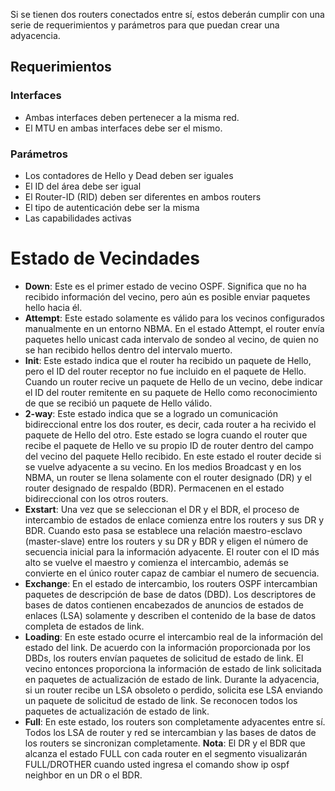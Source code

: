 Si se tienen dos routers conectados entre sí, estos deberán cumplir con una serie de requerimientos y parámetros para que puedan crear una adyacencia.

## Requerimientos
### Interfaces
- Ambas interfaces deben pertenecer a la misma red.
- El MTU en ambas interfaces debe ser el mismo.

### Parámetros
- Los contadores de Hello y Dead deben ser iguales
- El ID del área debe ser igual
- El Router-ID (RID) deben ser diferentes en ambos routers
- El tipo de autenticación debe ser la misma
- Las capabilidades activas

# Estado de Vecindades
- **Down**: Este es el primer estado de vecino OSPF. Significa que no ha recibido información del vecino, pero aún es posible enviar paquetes hello hacia él.
- **Attempt**: Este estado solamente es válido para los vecinos configurados manualmente en un entorno NBMA. En el estado Attempt, el router envía paquetes hello unicast cada intervalo de sondeo al vecino, de quien no se han recibido hellos dentro del intervalo muerto.
- **Init**: Este estado indica que el router ha recibido un paquete de Hello, pero el ID del router receptor no fue incluido en el paquete de Hello. Cuando un router recive un paquete de Hello de un vecino, debe indicar el ID del router remitente en su paquete de Hello como reconocimiento de que se recibió un paquete de Hello válido.
- **2-way**: Este estado indica que se a logrado un comunicación bidireccional entre los dos router, es decir, cada router a ha recivido el paquete de Hello del otro. Este estado se logra cuando el router que recibe el paquete de Hello ve su propio ID de router dentro del campo del vecino del paquete Hello recibido. En este estado el router decide si se vuelve adyacente a su vecino. En los medios Broadcast y en los NBMA, un router se llena solamente con el router designado (DR) y el router designado de respaldo (BDR). Permacenen en el estado bidireccional con los otros routers.
- **Exstart**: Una vez que se seleccionan el DR y el BDR, el proceso de intercambio de estados de enlace comienza entre los routers y sus DR y BDR. Cuando esto pasa se establece una relación maestro-esclavo (master-slave) entre los routers y su DR y BDR y eligen el número de secuencia inicial para la información adyacente. El router con el ID más alto se vuelve el maestro y comienza el intercambio, además se convierte en el único router capaz de cambiar el numero de secuencia.
- **Exchange**:  En el estado de intercambio, los routers OSPF intercambian paquetes de descripción de base de datos (DBD). Los descriptores de bases de datos contienen encabezados de anuncios de estados de enlaces (LSA) solamente y describen el contenido de la base de datos completa de estados de link.
- **Loading**: En este estado ocurre el intercambio real de la información del estado del link. De acuerdo con la información proporcionada por los DBDs, los routers envían paquetes de solicitud de estado de link. El vecino entonces proporciona la información de estado de link solicitada en paquetes de actualización de estado de link. Durante la adyacencia, si un router recibe un LSA obsoleto o perdido, solicita ese LSA enviando un paquete de solicitud de estado de link. Se reconocen todos los paquetes de actualización de estado de link.
- **Full**: En este estado, los routers son completamente adyacentes entre sí. Todos los LSA de router y red se intercambian y las bases de datos de los routers se sincronizan completamente.
**Nota**: El DR y el BDR que alcanza el estado FULL con cada router en el segmento visualizarán FULL/DROTHER cuando usted ingresa el comando show ip ospf neighbor en un DR o el BDR.